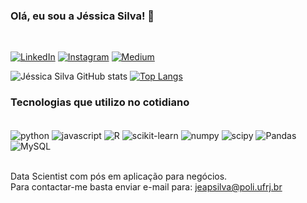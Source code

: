 ### Olá, eu sou a Jéssica Silva! 🤚
<br>

[![LinkedIn](https://img.shields.io/badge/LinkedIn-0077B5?style=for-the-badge&logo=linkedin&logoColor=white)](https://www.linkedin.com/in/jessica-aparecida-silva/)
[![Instagram](https://img.shields.io/badge/Instagram-E4405F?style=for-the-badge&logo=instagram&logoColor=white)](https://www.instagram.com/womantechs)
[![Medium](https://img.shields.io/badge/Medium-12100E?style=for-the-badge&logo=medium&logoColor=white)](https://medium.com/@jesapsilva)


![Jéssica Silva GitHub stats](https://github-readme-stats.vercel.app/api?username=jesapsilva&show_icons=true&theme=gruvbox)
[![Top Langs](https://github-readme-stats.vercel.app/api/top-langs/?username=jesapsilva&layout=compact&theme=gruvbox)](https://github.com/jesapsilva/github-readme-stats)

### Tecnologias que utilizo no cotidiano

<div style="display: inline_block"><br/>
    <img align="center" alt="python" src="https://img.shields.io/badge/Python-3776AB?style=for-the-badge&logo=python&logoColor=white" />   
    <img align="center" alt="javascript" src="https://img.shields.io/badge/JavaScript-F7DF1E?style=for-the-badge&logo=javascript&logoColor=black" /> 
    <img align="center" alt="R" src="https://img.shields.io/badge/R-276DC3?style=for-the-badge&logo=r&logoColor=white" />   
    <img align="center" alt="scikit-learn" src="https://img.shields.io/badge/scikit_learn-F7931E?style=for-the-badge&logo=scikit-learn&logoColor=white" />   
    <img align="center" alt="numpy" src="https://img.shields.io/badge/Numpy-777BB4?style=for-the-badge&logo=numpy&logoColor=white" />  
    <img align="center" alt="scipy" src="https://img.shields.io/badge/SciPy-654FF0?style=for-the-badge&logo=SciPy&logoColor=whit" /> 
    <img align="center" alt="Pandas" src="https://img.shields.io/badge/Pandas-2C2D72?style=for-the-badge&logo=pandas&logoColor=white" /> 
    <img align="center" alt="MySQL" src="https://img.shields.io/badge/MySQL-00000F?style=for-the-badge&logo=mysql&logoColor=white" />   
</div><br/>


Data Scientist com pós em aplicação para negócios.
<br>
Para contactar-me basta enviar e-mail para: jeapsilva@poli.ufrj.br 

